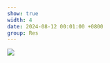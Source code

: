 ```yaml
---
show: true
width: 4
date: 2024-08-12 00:01:00 +0800
group: Res
---
```

<div>
    <img data-src="{{ '/assets/img/research/sca/seepage_valley_wcsph_v2.gif' | relative_url }}" class="lazy w-100 rounded" src="{{ '/assets/img/empty_300x200.png' | relative_url }}">
</div>
